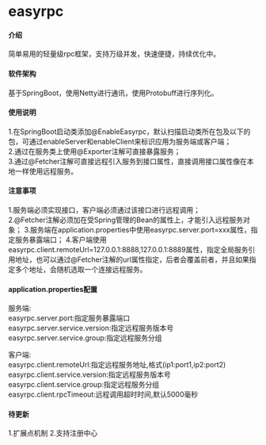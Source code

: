 # easyrpc  

#### 介绍  

简单易用的轻量级rpc框架，支持万级并发，快速便捷，持续优化中。

#### 软件架构  

基于SpringBoot，使用Netty进行通讯，使用Protobuff进行序列化。

#### 使用说明  

1.在SpringBoot启动类添加@EnableEasyrpc，默认扫描启动类所在包及以下的包，可通过enableServer和enableClient来标识应用为服务端或客户端；  
2.通过在服务类上使用@Exporter注解可直接暴露服务；  
3.通过@Fetcher注解可直接远程引入服务到接口属性，直接调用接口属性像在本地一样使用远程服务。

#### 注意事项

1.服务端必须实现接口，客户端必须通过该接口进行远程调用；  
2.@Fetcher注解必须加在受Spring管理的Bean的属性上，才能引入远程服务对象；
3.服务端在application.properties中使用easyrpc.server.port=xxx属性，指定服务暴露端口；
4.客户端使用easyrpc.client.remoteUrl=127.0.0.1:8888,127.0.0.1:8889属性，指定全局服务引用地址，也可以通过@Fetcher注解的url属性指定，后者会覆盖前者，并且如果指定多个地址，会随机选取一个连接远程服务。

#### application.properties配置  

服务端:  
easyrpc.server.port:指定服务暴露端口  
easyrpc.server.service.version:指定远程服务版本号  
easyrpc.server.service.group:指定远程服务分组  

客户端:  
easyrpc.client.remoteUrl:指定远程服务地址,格式(ip1:port1,ip2:port2)  
easyrpc.client.service.version:指定远程服务版本号  
easyrpc.client.service.group:指定远程服务分组  
easyrpc.client.rpcTimeout:远程调用超时时间,默认5000毫秒

#### 待更新  

1.扩展点机制
2.支持注册中心
  
  


